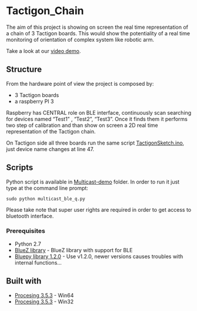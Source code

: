 # Tactigon_Chain

The aim of this project is showing on screen the real time representation of a chain of 3 Tactigon boards.
This would show the potentiality of a real time monitoring of orientation of complex system like robotic arm.

Take a look at our [video demo](https://github.com/TactigonTeam/Advanced-Codes/blob/master/Tactigon_Chain/Tactigon_Chain_Demo.m4v).

## Structure
From the hardware point of view the project is composed by:
* 3 Tactigon boards
* a raspberry PI 3

Raspberry has CENTRAL role on BLE interface, continuously scan searching for devices named “Test1” , “Test2”, “Test3”.
Once it finds them it performs two step of calibration and than show on screen a 2D real time representation of the Tactigon chain.

On Tactigon side all three boards run the same script [TactigonSketch.ino](https://github.com/TactigonTeam/Advanced-Codes/blob/master/Tactigon_Chain/TactigonSketch/TactigonSketch.ino), just device name changes at line 47.
## Scripts

Python script is available in [Multicast-demo](https://github.com/TactigonTeam/Advanced-Codes/tree/master/Tactigon_Chain/Multicast-demo) folder. In order to run it just type at the command line prompt:
```
sudo python multicast_ble_q.py
```
Please take note that super user rights are required in order to get access to bluetooth interface.

### Prerequisites

* Python 2.7
* [BlueZ library](https://learn.adafruit.com/install-bluez-on-the-raspberry-pi/installation) - BlueZ library with support for BLE
* [Bluepy library 1.2.0](https://github.com/IanHarvey/bluepy) - Use v1.2.0, newer versions causes troubles with internal functions... 

## Built with

* [Procesing 3.5.3](http://download.processing.org/processing-3.5.3-windows64.zip) - Win64
* [Procesing 3.5.3](http://download.processing.org/processing-3.5.3-windows32.zip) - Win32
